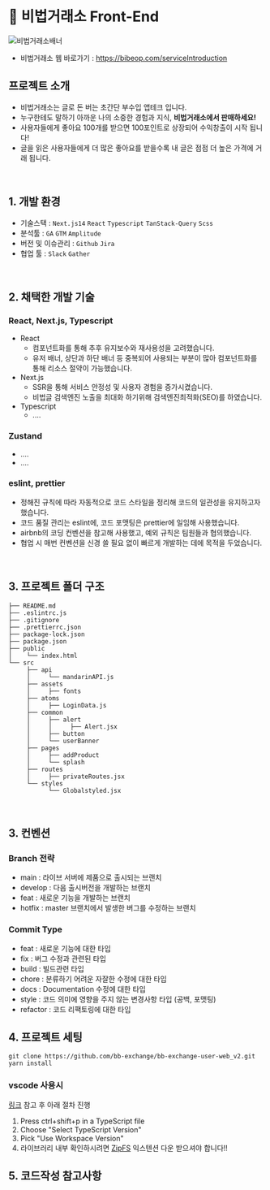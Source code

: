 # 📕 비법거래소 Front-End

![비법거래소배너](https://github.com/user-attachments/assets/b4a9af4c-ba0b-44b1-a9a0-773e7e3d47a3)


- 비법거래소 웹 바로가기 : https://bibeop.com/serviceIntroduction

## 프로젝트 소개

- 비법거래소는 글로 돈 버는 초간단 부수입 앱테크 입니다.
- 누구한테도 말하기 아까운 나의 소중한 경험과 지식, <strong>비법거래소에서 판매하세요!</strong>
- 사용자들에게 좋아요 100개를 받으면 100포인트로 상장되어 수익창출이 시작 됩니다!
- 글을 읽은 사용자들에게 더 많은 좋아요를 받을수록 내 글은 점점 더 높은 가격에 거래 됩니다.

<br>

## 1. 개발 환경
- 기술스택 : ```Next.js14``` ```React``` ```Typescript``` ```TanStack-Query``` ```Scss```
- 분석툴 : ```GA``` ```GTM``` ```Amplitude```
- 버전 및 이슈관리 : ```Github``` ```Jira```
- 협업 툴 : ```Slack``` ```Gather```
<br>

## 2. 채택한 개발 기술

### React, Next.js, Typescript

- React
    - 컴포넌트화를 통해 추후 유지보수와 재사용성을 고려했습니다.
    - 유저 배너, 상단과 하단 배너 등 중복되어 사용되는 부분이 많아 컴포넌트화를 통해 리소스 절약이 가능했습니다.
- Next.js
  - SSR을 통해 서비스 안정성 및 사용자 경험을 증가시켰습니다.
  - 비법글 검색엔진 노출을 최대화 하기위해 검색엔진최적화(SEO)를 하였습니다. 
- Typescript
  - ....
    
### Zustand
- ....
- ....


### eslint, prettier

- 정해진 규칙에 따라 자동적으로 코드 스타일을 정리해 코드의 일관성을 유지하고자 했습니다.
- 코드 품질 관리는 eslint에, 코드 포맷팅은 prettier에 일임해 사용했습니다.
- airbnb의 코딩 컨벤션을 참고해 사용했고, 예외 규칙은 팀원들과 협의했습니다.
- 협업 시 매번 컨벤션을 신경 쓸 필요 없이 빠르게 개발하는 데에 목적을 두었습니다.

<br>

## 3. 프로젝트 폴더 구조

```
├── README.md
├── .eslintrc.js
├── .gitignore
├── .prettierrc.json
├── package-lock.json
├── package.json
├── public
│    └── index.html
└── src
     ├── api
     │     └── mandarinAPI.js
     ├── assets
     │     ├── fonts
     ├── atoms
     │     ├── LoginData.js
     ├── common
     │     ├── alert
     │     │     ├── Alert.jsx
     │     ├── button
     │     └── userBanner
     ├── pages
     │     ├── addProduct
     │     └── splash
     ├── routes
     │     ├── privateRoutes.jsx
     └── styles
           └── Globalstyled.jsx
```

<br>

## 3. 컨벤션
### Branch 전략
* main : 라이브 서버에 제품으로 출시되는 브랜치 
* develop : 다음 출시버전을 개발하는 브랜치
* feat : 새로운 기능을 개발하는 브랜치
* hotfix : master 브랜치에서 발생한 버그를 수정하는 브랜치

  
### Commit Type
* feat : 새로운 기능에 대한 타입
* fix : 버그 수정과 관련된 타입
* build : 빌드관련 타입
* chore : 분류하기 어려운 자잘한 수정에 대한 타입
* docs : Documentation 수정에 대한 타입
* style : 코드 의미에 영향을 주지 않는 변경사항 타입 (공백, 포맷팅)
* refactor : 코드 리팩토링에 대한 타입

## 4. 프로젝트 세팅
```
git clone https://github.com/bb-exchange/bb-exchange-user-web_v2.git
yarn install
```
### vscode 사용시
[링크](https://yarnpkg.com/getting-started/editor-sdks#vscode) 참고 후 아래 절차 진행
1. Press ctrl+shift+p in a TypeScript file
2. Choose "Select TypeScript Version"
3. Pick "Use Workspace Version"
4. 라이브러리 내부 확인하시려면 [ZipFS](https://marketplace.visualstudio.com/items?itemName=arcanis.vscode-zipfs) 익스텐션 다운 받으셔야 합니다!!




## 5. 코드작성 참고사항


